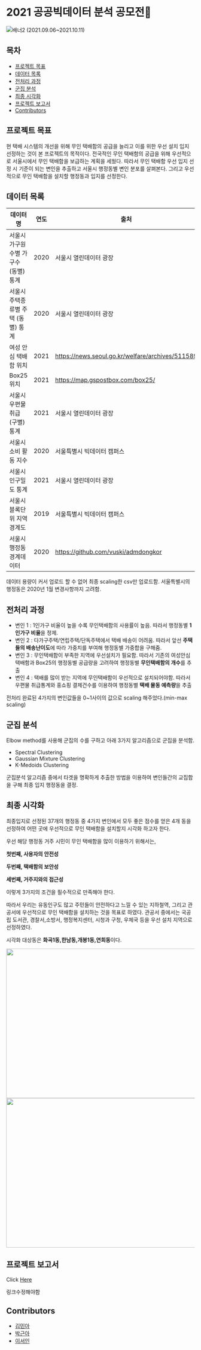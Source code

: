 # 2021 공공빅데이터 분석 공모전🚚

![배너2](https://user-images.githubusercontent.com/77844152/136762796-dddfbee3-d27b-4c8c-a25c-c0a39d14e66b.PNG)
(2021.09.06~2021.10.11)

## 목차
- [프로젝트 목표](#프로젝트-목표)
- [데이터 목록](#데이터-목록)
- [전처리 과정](#전처리-과정)
- [군집 분석](#군집-분석)
- [최종 시각화](#최종-시각화)
- [프로젝트 보고서](#프로젝트-보고서)
- [Contributors](#Contributors)

## 프로젝트 목표

현 택배 시스템의 개선을 위해 무인 택배함의 공급을 늘리고 이를 위한 우선 설치 입지 선정하는 것이 본 프로젝트의 목적이다. 전국적인 무인 택배함의 공급을 위해 우선적으로 서울시에서 무인 택배함을 보급하는 계획을 세웠다. 따라서 무인 택배함 우선 입지 선정 시 기준이 되는 변인을 추출하고 서울시 행정동별 변인 분포를 살펴본다. 그리고 우선적으로 무인 택배함을 설치할 행정동과 입지를 선정한다.

## 데이터 목록

| **데이터명**                           | **연도** | **출처**                                         |
| -------------------------------------- | -------- | ------------------------------------------------ |
| 서울시 가구원수별   가구수 (동별) 통계 | 2020     | 서울시 열린데이터 광장                           |
| 서울시  주택종류별 주택 (동별) 통계    | 2020     | 서울시  열린데이터 광장                          |
| 여성  안심 택배함 위치                 | 2021     | https://news.seoul.go.kr/welfare/archives/511589 |
| Box25  위치                            | 2021     | https://map.gspostbox.com/box25/                 |
| 서울시 우편물 취급 (구별)  통계        | 2021     | 서울시 열린데이터 광장                           |
| 서울시 소비 활동 지수                  | 2020     | 서울특별시 빅데이터 캠퍼스                       |
| 서울시 인구밀도 통계                   | 2021     | 서울시 열린데이터  광장                          |
| 서울시 블록단위 지역 경계도            | 2019     | 서울특별시 빅데이터 캠퍼스                       |
| 서울시 행정동 경계데이터               | 2020     | https://github.com/vuski/admdongkor              |

데이터 용량이 커서 업로드 할 수 없어 최종 scaling한 csv만 업로드함.
서울특별시의 행정동은 2020년 1월 변경사항까지 고려함.

## 전처리 과정

- 변인 1 : 1인가구 비율이 높을 수록 무인택배함의 사용률이 높음. 따라서 행정동별 **1인가구 비율**을 정제.
- 변인 2 : 다가구주택/연립주택/단독주택에서 택배 배송이 어려움. 따라서 앞선 **주택들의 배송난이도**에 따라 가중치를 부여해 행정동별 가중합을 구해줌.
- 변인 3 : 무인택배함이 부족한 지역에 우선설치가 필요함. 따라서 기존의 여성안심택배함과 Box25의 행정동별 공급량을 고려하여 행정동별 **무인택배함의 개수**를 추출
- 변인 4 : 택배를 많이 받는 지역에 무인택배함이 우선적으로 설치되어야함. 따라서 우편물 취급통계와 홍쇼핑 결제건수를 이용하여 행정동별 **택배 물동 예측량**을 추출
  
전처리 완료된 4가지의 변인값들을 0~1사이의 값으로 scaling 해주었다.(min-max scaling)

## 군집 분석

Elbow method를 사용해 군집의 수를 구하고 아래 3가지 알고리즘으로 군집을 분석함.

- Spectral Clustering
- Gaussian Mixture Clustering
- K-Medoids Clustering  

군집분석 알고리즘 중에서 타겟을 명확하게 추출한 방법을 이용하여 변인들간의 교집합을 구해 최종 입지 행정동을 결정.
## 최종 시각화

최종입지로 선정된 37개의 행정동 중 4가지 변인에서 모두 좋은 점수를 얻은 4개 동을 선정하여 어떤 곳에 우선적으로 무인 택배함을 설치할지 시각화 하고자 한다. 

우선 해당 행정동 거주 시민이 무인 택배함을 많이 이용하기 위해서는, 

**첫번째, 사용자의 안전성**

**두번째, 택배함의 보안성**

**세번째, 거주지와의 접근성**

이렇게 3가지의 조건을 필수적으로 만족해야 한다.

따라서 우리는 유동인구도 많고 주민들이 안전하다고 느낄 수 있는 지하철역, 그리고  관공서에 우선적으로 무인 택배함을 설치하는 것을 목표로 하였다. 관공서 중에서는 국공립 도서관, 경찰서,소방서, 행정복지센터, 시청과 구청, 우체국 등을 우선 설치 지역으로 선정하였다.

시각화 대상동은 **화곡1동,한남동,개봉1동,연희동**이다. 

<img src="https://user-images.githubusercontent.com/77844152/136799385-6d18dd63-f066-4a6f-aa9b-f18d95e604bb.png" width="800" height="400">
<img src="https://user-images.githubusercontent.com/77844152/136799107-b18ec9d4-bf82-46f0-af5e-cf66ce377a3a.png" width="800" height="400">


## 프로젝트 보고서

Click [Here](https://drive.google.com/file/d/1Lpa7W7CeAKZmVW951RScrL2dIgGH7Ls3/view?usp=sharing)

링크수정해야함


## Contributors

* [김민아](https://github.com/mina-kim-1015)
* [박근아](https://github.com/guen-a-park)
* [이서인](https://github.com/seoin-lee)

